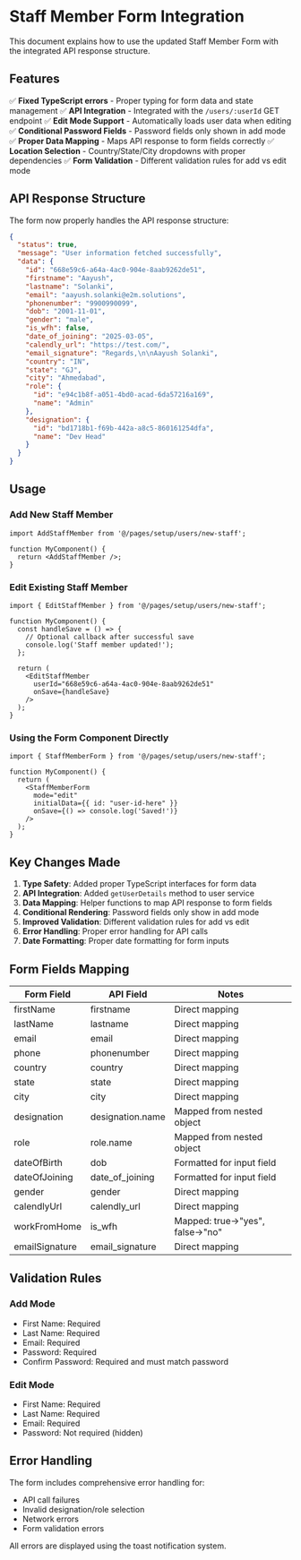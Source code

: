 # Staff Member Form Integration

This document explains how to use the updated Staff Member Form with the integrated API response structure.

## Features

✅ **Fixed TypeScript errors** - Proper typing for form data and state management
✅ **API Integration** - Integrated with the `/users/:userId` GET endpoint
✅ **Edit Mode Support** - Automatically loads user data when editing
✅ **Conditional Password Fields** - Password fields only shown in add mode
✅ **Proper Data Mapping** - Maps API response to form fields correctly
✅ **Location Selection** - Country/State/City dropdowns with proper dependencies
✅ **Form Validation** - Different validation rules for add vs edit mode

## API Response Structure

The form now properly handles the API response structure:

```json
{
  "status": true,
  "message": "User information fetched successfully",
  "data": {
    "id": "668e59c6-a64a-4ac0-904e-8aab9262de51",
    "firstname": "Aayush",
    "lastname": "Solanki",
    "email": "aayush.solanki@e2m.solutions",
    "phonenumber": "9900990099",
    "dob": "2001-11-01",
    "gender": "male",
    "is_wfh": false,
    "date_of_joining": "2025-03-05",
    "calendly_url": "https://test.com/",
    "email_signature": "Regards,\n\nAayush Solanki",
    "country": "IN",
    "state": "GJ", 
    "city": "Ahmedabad",
    "role": {
      "id": "e94c1b8f-a051-4bd0-acad-6da57216a169",
      "name": "Admin"
    },
    "designation": {
      "id": "bd1718b1-f69b-442a-a8c5-860161254dfa",
      "name": "Dev Head"
    }
  }
}
```

## Usage

### Add New Staff Member
```tsx
import AddStaffMember from '@/pages/setup/users/new-staff';

function MyComponent() {
  return <AddStaffMember />;
}
```

### Edit Existing Staff Member
```tsx
import { EditStaffMember } from '@/pages/setup/users/new-staff';

function MyComponent() {
  const handleSave = () => {
    // Optional callback after successful save
    console.log('Staff member updated!');
  };

  return (
    <EditStaffMember 
      userId="668e59c6-a64a-4ac0-904e-8aab9262de51" 
      onSave={handleSave}
    />
  );
}
```

### Using the Form Component Directly
```tsx
import { StaffMemberForm } from '@/pages/setup/users/new-staff';

function MyComponent() {
  return (
    <StaffMemberForm 
      mode="edit" 
      initialData={{ id: "user-id-here" }}
      onSave={() => console.log('Saved!')}
    />
  );
}
```

## Key Changes Made

1. **Type Safety**: Added proper TypeScript interfaces for form data
2. **API Integration**: Added `getUserDetails` method to user service
3. **Data Mapping**: Helper functions to map API response to form fields
4. **Conditional Rendering**: Password fields only show in add mode
5. **Improved Validation**: Different validation rules for add vs edit
6. **Error Handling**: Proper error handling for API calls
7. **Date Formatting**: Proper date formatting for form inputs

## Form Fields Mapping

| Form Field | API Field | Notes |
|------------|-----------|-------|
| firstName | firstname | Direct mapping |
| lastName | lastname | Direct mapping |
| email | email | Direct mapping |
| phone | phonenumber | Direct mapping |
| country | country | Direct mapping |
| state | state | Direct mapping |
| city | city | Direct mapping |
| designation | designation.name | Mapped from nested object |
| role | role.name | Mapped from nested object |
| dateOfBirth | dob | Formatted for input field |
| dateOfJoining | date_of_joining | Formatted for input field |
| gender | gender | Direct mapping |
| calendlyUrl | calendly_url | Direct mapping |
| workFromHome | is_wfh | Mapped: true→"yes", false→"no" |
| emailSignature | email_signature | Direct mapping |

## Validation Rules

### Add Mode
- First Name: Required
- Last Name: Required  
- Email: Required
- Password: Required
- Confirm Password: Required and must match password

### Edit Mode
- First Name: Required
- Last Name: Required
- Email: Required
- Password: Not required (hidden)

## Error Handling

The form includes comprehensive error handling for:
- API call failures
- Invalid designation/role selection
- Network errors
- Form validation errors

All errors are displayed using the toast notification system.
